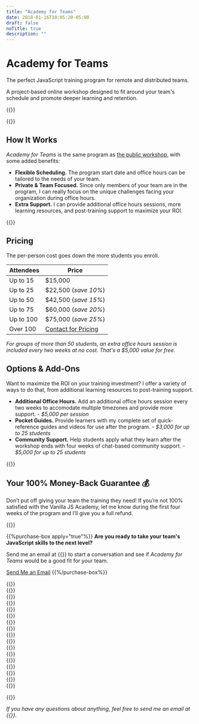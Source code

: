 ```yaml
---
title: "Academy for Teams"
date: 2018-01-16T10:05:20-05:00
draft: false
noTitle: true
description: ""
---
```


<h1 class="no-padding-top no-margin-bottom h5 text-sans">Academy for Teams</h1>
<p class="text-xlarge margin-bottom-small text-serif">The perfect JavaScript training program for remote and distributed teams.</p>

<p><span class="text-large">A project-based online workshop designed to fit around your team's schedule and promote deeper learning and retention.</span></p>

{{<pricing-link apply="true">}}

{{<used-by>}}



## How It Works

_Academy for Teams_ is the same program as [the public workshop](/), with some added benefits:

- **Flexible Scheduling.** The program start date and office hours can be tailored to the needs of your team.
- **Private & Team Focused.** Since only members of your team are in the program, I can really focus on the unique challenges facing your organization during office hours.
- **Extra Support.** I can provide additional office hours sessions, more learning resources, and post-training support to maximize your ROI.



<div class="padding-top-large padding-bottom">
	{{<testimonial for="hbs" photo="true">}}
</div>



## Pricing

The per-person cost goes down the more students you enroll.

| Attendees  | Price                |
|------------|----------------------|
| Up to 15   | $15,000              |
| Up to 25   | $22,500 (_save 10%_) |
| Up to 50   | $42,500 (_save 15%_) |
| Up to 75   | $60,000 (_save 20%_) |
| Up to 100  | $75,000 (_save 25%_) |
| Over 100   | [Contact for Pricing](#ready-to-buy) |

<!-- 
| Attendees  | Price per Student   |
|------------|---------------------|
| 14 or less | [Contact for pricing](#ready-to-buy) |
| 15+        | $995                |
| 30+        | $895 (_save 10%_)   |
| 40+        | $795 (_save 20%_)   |
| 80+        | $695 (_save 30%_)   |
| 120+       | $595 (_save 40%_)   |
 -->

_For groups of more than 50 students, an extra office hours session is included every two weeks at no cost. That's a $5,000 value for free._



## Options & Add-Ons

Want to maximize the ROI on your training investment? I offer a variety of ways to do that, from additional learning resources to post-training support.

- **Additional Office Hours.** Add an additional office hours session every two weeks to accomodate multiple timezones and provide more support. - _$5,000 per session_
- **Pocket Guides.** Provide learners with my complete set of quick-reference guides and videos for use after the program. - _$3,000 for up to 25 students_
- **Community Support.** Help students apply what they learn after the workshop ends with four weeks of chat-based community support. - _$5,000 for up to 25 students_

{{<pricing-link apply="true">}}



## Your 100% Money-Back Guarantee &#128176;

Don’t put off giving your team the training they need! If you’re not 100% satisfied with the Vanilla JS Academy, let me know during the first four weeks of the program and I’ll give you a full refund.


{{<about-me>}}

{{%purchase-box apply="true"%}}
**Are you ready to take your team's JavaScript skills to the next level?** 

Send me an email at {{<email params="subject%3DVanilla%20JS%20Academy%20for%20Teams%26body%3DI'm%20interested%20in%20Academy%20for%20Teams.%20I%20have%20a%20team%20of%20%7BNUMBER%7D%20developers%20at%20%7BORGANIZATION%7D%2C%20and%20was%20interested%20in%20starting%20the%20program%20on%20%7BDATE%7D.">}} to start a conversation and see if _Academy for Teams_ would be a good fit for your team.

<a class="btn btn-large btn-block" href="mailto:&#099;&#104;&#114;&#105;&#115;&#064;&#103;&#111;&#109;&#097;&#107;&#101;&#116;&#104;&#105;&#110;&#103;&#115;&#046;&#099;&#111;&#109;?subject%3DVanilla%20JS%20Academy%20for%20Teams%26body%3DI'm%20interested%20in%20Academy%20for%20Teams.%20I%20have%20a%20team%20of%20%7BNUMBER%7D%20developers%20at%20%7BORGANIZATION%7D%2C%20and%20was%20interested%20in%20starting%20the%20program%20on%20%7BDATE%7D.">Send Me an Email</a>
{{%/purchase-box%}}

<div class="padding-top-large padding-bottom">
	{{<testimonial for="leticiaOneill2" photo="true">}}
</div>

<div class="padding-bottom">
	{{<testimonial for="lauraKalbag" photo="true">}}
</div>

<div class="padding-bottom">
	{{<testimonial for="walterJenkins" photo="true">}}
</div>

<div class="padding-bottom">
	{{<testimonial for="mariaBlair2" photo="true">}}
</div>

<div class="padding-bottom">
	{{<testimonial for="zacHeisey" photo="true">}}
</div>

<div class="padding-bottom">
	{{<testimonial for="stewartDavis2" photo="true">}}
</div>

<div class="padding-bottom">
	{{<testimonial for="izziKoning" photo="true">}}
</div>

<div class="padding-bottom">
	{{<testimonial for="kevinBeck" photo="true">}}
</div>

<div class="padding-bottom-large">
	{{<testimonial for="kumarSucom" photo="true">}}
</div>

<div class="padding-bottom-large">
	{{<testimonial for="richHolman" photo="true">}}
</div>

<div class="padding-bottom-large">
	{{<testimonial for="kieranBarker2" photo="true">}}
</div>

<div class="padding-bottom">
	{{<testimonial for="patriciaParker" photo="true">}}
</div>

<div class="padding-bottom">
	{{<testimonial for="toddLibby" photo="true">}}
</div>

<div class="padding-top-large padding-bottom-large">
	{{<testimonial for="elliotPorter" photo="true">}}
</div>

<div class="padding-bottom">
	{{<testimonial for="ronAmick" photo="true">}}
</div>

<div class="padding-bottom">
	{{<testimonial for="craigHaggart" photo="true">}}
</div>

<div class="padding-bottom">
	{{<testimonial for="vicenteSarmento" photo="true">}}
</div>


{{<pricing-link apply="true">}}

*If you have any questions about anything, feel free to send me an email at {{<email>}}.*